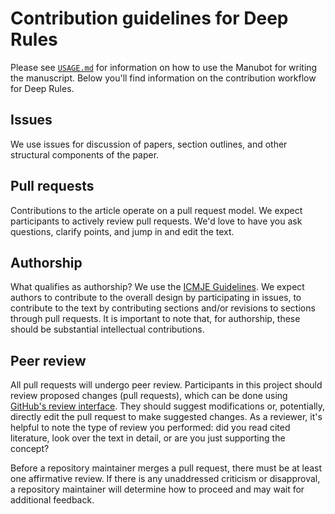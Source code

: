 <!-- From the Deep Review, https://github.com/greenelab/deep-review -->

# Contribution guidelines for Deep Rules

Please see [`USAGE.md`](USAGE.md) for information on how to use the Manubot for
writing the manuscript. Below you'll find information on the contribution
workflow for Deep Rules.

## Issues

We use issues for discussion of papers, section outlines, and other structural
components of the paper.

## Pull requests

Contributions to the article operate on a pull request model. We expect
participants to actively review pull requests. We'd love to have you ask
questions, clarify points, and jump in and edit the text.

## Authorship

What qualifies as authorship? We use the [ICMJE
Guidelines](http://www.icmje.org/recommendations/browse/roles-and-responsibilities/defining-the-role-of-authors-and-contributors.html).
We expect authors to contribute to the overall design by participating in
issues, to contribute to the text by contributing sections and/or revisions to
sections through pull requests. It is important to note that, for authorship,
these should be substantial intellectual contributions.

## Peer review

All pull requests will undergo peer review. Participants in this project should
review proposed changes (pull requests), which can be done using [GitHub's
review interface](https://help.github.com/articles/about-pull-request-reviews/
"GitHub: about pull request reviews"). They should suggest modifications or,
potentially, directly edit the pull request to make suggested changes. As a
reviewer, it's helpful to note the type of review you performed: did you read
cited literature, look over the text in detail, or are you just supporting the
concept?

Before a repository maintainer merges a pull request, there must be at least one
affirmative review. If there is any unaddressed criticism or disapproval, a
repository maintainer will determine how to proceed and may wait for additional
feedback.
